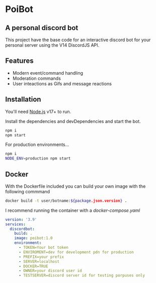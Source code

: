 # PoiBot
## A personal discord bot 

This project have the base code for an interactive discord bot for your personal server using the V14 DiscordJS API.

## Features

- Modern event/command handling
- Moderation commands
- User inteactions as Gifs and message reactions

## Installation

You'll need [Node.js](https://nodejs.org/) v17+ to run.

Install the dependencies and devDependencies and start the bot.

```sh
npm i
npm start
```

For production environments...

```sh
npm i
NODE_ENV=production npm start
```

## Docker

With the Dockerfile included you can build your own image with the following commmand

```sh
docker build -t user/botname:${package.json.version} .
```

I recommend running the container with a *docker-compose.yaml*

```yaml
version: '3.9'
services:
  discordbot:
    build: .
    image: poibot:1.0
    environment:
      - TOKEN=Your bot token
      - ENVIROMENT=dev for development pdn for production
      - PREFIX=your prefix
      - SERVER=localhost
      - DOCKER=TRUE
      - OWNER=your discord user id
      - TESTSERVER=discord server id for testing porpuses only
```

